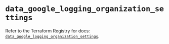 # `data_google_logging_organization_settings`

Refer to the Terraform Registry for docs: [`data_google_logging_organization_settings`](https://registry.terraform.io/providers/hashicorp/google/5.29.1/docs/data-sources/logging_organization_settings).
